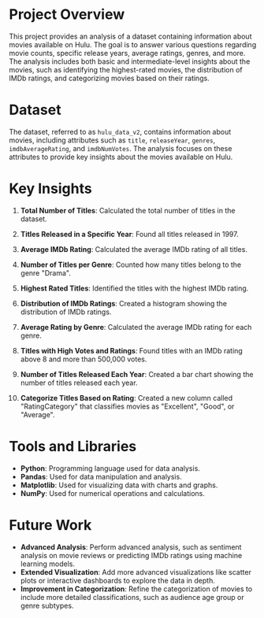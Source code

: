 # Project Overview
This project provides an analysis of a dataset containing information about movies available on Hulu. The goal is to answer various questions regarding movie counts, specific release years, average ratings, genres, and more. The analysis includes both basic and intermediate-level insights about the movies, such as identifying the highest-rated movies, the distribution of IMDb ratings, and categorizing movies based on their ratings.

# Dataset
The dataset, referred to as `hulu_data_v2`, contains information about movies, including attributes such as `title`, `releaseYear`, `genres`, `imdbAverageRating`, and `imdbNumVotes`. The analysis focuses on these attributes to provide key insights about the movies available on Hulu.

# Key Insights
1. **Total Number of Titles**: Calculated the total number of titles in the dataset.

2. **Titles Released in a Specific Year**: Found all titles released in 1997.

3. **Average IMDb Rating**: Calculated the average IMDb rating of all titles.

4. **Number of Titles per Genre**: Counted how many titles belong to the genre "Drama".

5. **Highest Rated Titles**: Identified the titles with the highest IMDb rating.

6. **Distribution of IMDb Ratings**: Created a histogram showing the distribution of IMDb ratings.

7. **Average Rating by Genre**: Calculated the average IMDb rating for each genre.

8. **Titles with High Votes and Ratings**: Found titles with an IMDb rating above 8 and more than 500,000 votes.

9. **Number of Titles Released Each Year**: Created a bar chart showing the number of titles released each year.

10. **Categorize Titles Based on Rating**: Created a new column called "RatingCategory" that classifies movies as "Excellent", "Good", or "Average".
   

# Tools and Libraries
- **Python**: Programming language used for data analysis.
- **Pandas**: Used for data manipulation and analysis.
- **Matplotlib**: Used for visualizing data with charts and graphs.
- **NumPy**: Used for numerical operations and calculations.

# Future Work
- **Advanced Analysis**: Perform advanced analysis, such as sentiment analysis on movie reviews or predicting IMDb ratings using machine learning models.
- **Extended Visualization**: Add more advanced visualizations like scatter plots or interactive dashboards to explore the data in depth.
- **Improvement in Categorization**: Refine the categorization of movies to include more detailed classifications, such as audience age group or genre subtypes.

